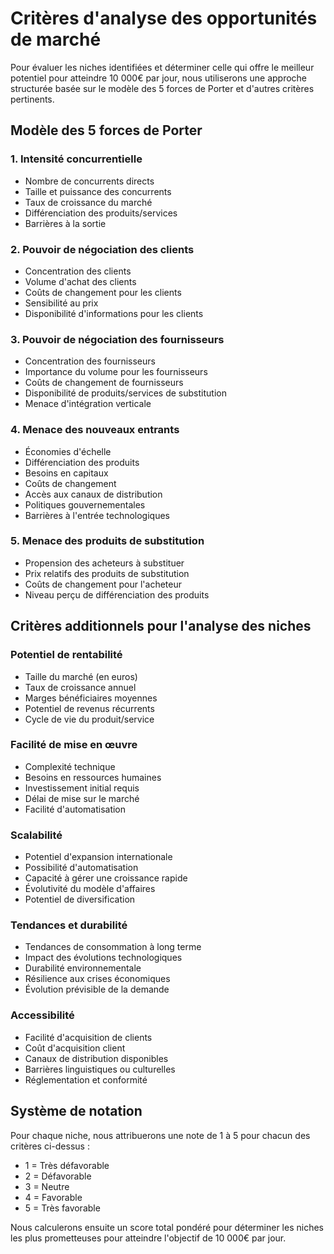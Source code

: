 # Critères d'analyse des opportunités de marché

Pour évaluer les niches identifiées et déterminer celle qui offre le meilleur potentiel pour atteindre 10 000€ par jour, nous utiliserons une approche structurée basée sur le modèle des 5 forces de Porter et d'autres critères pertinents.

## Modèle des 5 forces de Porter

### 1. Intensité concurrentielle
- Nombre de concurrents directs
- Taille et puissance des concurrents
- Taux de croissance du marché
- Différenciation des produits/services
- Barrières à la sortie

### 2. Pouvoir de négociation des clients
- Concentration des clients
- Volume d'achat des clients
- Coûts de changement pour les clients
- Sensibilité au prix
- Disponibilité d'informations pour les clients

### 3. Pouvoir de négociation des fournisseurs
- Concentration des fournisseurs
- Importance du volume pour les fournisseurs
- Coûts de changement de fournisseurs
- Disponibilité de produits/services de substitution
- Menace d'intégration verticale

### 4. Menace des nouveaux entrants
- Économies d'échelle
- Différenciation des produits
- Besoins en capitaux
- Coûts de changement
- Accès aux canaux de distribution
- Politiques gouvernementales
- Barrières à l'entrée technologiques

### 5. Menace des produits de substitution
- Propension des acheteurs à substituer
- Prix relatifs des produits de substitution
- Coûts de changement pour l'acheteur
- Niveau perçu de différenciation des produits

## Critères additionnels pour l'analyse des niches

### Potentiel de rentabilité
- Taille du marché (en euros)
- Taux de croissance annuel
- Marges bénéficiaires moyennes
- Potentiel de revenus récurrents
- Cycle de vie du produit/service

### Facilité de mise en œuvre
- Complexité technique
- Besoins en ressources humaines
- Investissement initial requis
- Délai de mise sur le marché
- Facilité d'automatisation

### Scalabilité
- Potentiel d'expansion internationale
- Possibilité d'automatisation
- Capacité à gérer une croissance rapide
- Évolutivité du modèle d'affaires
- Potentiel de diversification

### Tendances et durabilité
- Tendances de consommation à long terme
- Impact des évolutions technologiques
- Durabilité environnementale
- Résilience aux crises économiques
- Évolution prévisible de la demande

### Accessibilité
- Facilité d'acquisition de clients
- Coût d'acquisition client
- Canaux de distribution disponibles
- Barrières linguistiques ou culturelles
- Réglementation et conformité

## Système de notation

Pour chaque niche, nous attribuerons une note de 1 à 5 pour chacun des critères ci-dessus :
- 1 = Très défavorable
- 2 = Défavorable
- 3 = Neutre
- 4 = Favorable
- 5 = Très favorable

Nous calculerons ensuite un score total pondéré pour déterminer les niches les plus prometteuses pour atteindre l'objectif de 10 000€ par jour.
